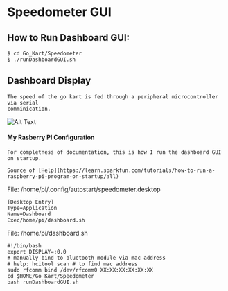 # Speedometer GUI

## How to Run Dashboard GUI: 
```
$ cd Go_Kart/Speedometer
$ ./runDashboardGUI.sh
```

## Dashboard Display

    The speed of the go kart is fed through a peripheral microcontroller via serial
    comminication.

![Alt Text](https://github.com/jimenezjose/Go_Kart/blob/assets/images/SpeedometerGUI%20screenshot.png)

#### My Rasberry PI Configuration
    For completness of documentation, this is how I run the dashboard GUI on startup.

    Source of [Help](https://learn.sparkfun.com/tutorials/how-to-run-a-raspberry-pi-program-on-startup/all)

File: /home/pi/.config/autostart/speedometer.desktop
```
[Desktop Entry]
Type=Application
Name=Dashboard
Exec/home/pi/dashboard.sh
```

File: /home/pi/dashboard.sh
```
#!/bin/bash
export DISPLAY=:0.0
# manually bind to bluetooth module via mac address
# help: hcitool scan # to find mac address
sudo rfcomm bind /dev/rfcomm0 XX:XX:XX:XX:XX:XX
cd $HOME/Go_Kart/Speedometer
bash runDashboardGUI.sh
```

